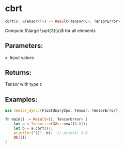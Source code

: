 # cbrt
```rust
cbrt(x: &Tensor<T>) -> Result<Tensor<C>, TensorError>
```
Compute $\large \sqrt[3]{x}$ for all elements

## Parameters:
`x`: Input values

## Returns:
Tensor with type `C`

## Examples:
```rust
use tensor_dyn::{FloatUnaryOps, Tensor, TensorError};

fn main() -> Result<(), TensorError> {
    let a = Tensor::<f32>::new([8.0]);
    let b = a.cbrt()?;
    println!("{}", b);  // prints: 2.0
    Ok(())
}
```